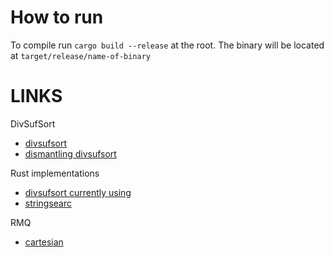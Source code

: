 # How to run

To compile run `cargo build --release` at the root. The binary will be located at `target/release/name-of-binary`

# LINKS
DivSufSort
- [divsufsort](https://github.com/y-256/libdivsufsort)
- [dismantling divsufsort](https://arxiv.org/pdf/1710.01896.pdf)

Rust implementations
- [divsufsort currently using](https://github.com/baku4/libdivsufsort-rs)
- [stringsearc](https://github.com/fasterthanlime/stringsearch?tab=readme-ov-file)

RMQ
- [cartesian](https://github.com/birc-stormtroopers/rmq)
